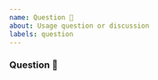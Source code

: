 ```yaml
---
name: Question 🤔
about: Usage question or discussion
labels: question
---
```


### Question 🤔
<!-- Search existing issues to avoid duplicates. Provide detailed question. -->

